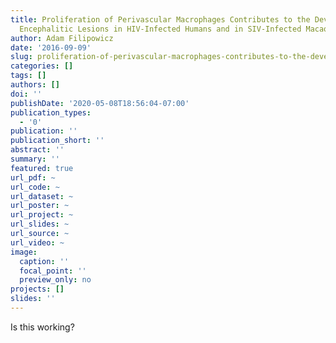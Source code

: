 ```yaml
---
title: Proliferation of Perivascular Macrophages Contributes to the Development of
  Encephalitic Lesions in HIV-Infected Humans and in SIV-Infected Macaques
author: Adam Filipowicz
date: '2016-09-09'
slug: proliferation-of-perivascular-macrophages-contributes-to-the-development-of-encephalitic-lesions-in-hiv-infected-humans-and-in-siv-infected-macaques
categories: []
tags: []
authors: []
doi: ''
publishDate: '2020-05-08T18:56:04-07:00'
publication_types:
  - '0'
publication: ''
publication_short: ''
abstract: ''
summary: ''
featured: true
url_pdf: ~
url_code: ~
url_dataset: ~
url_poster: ~
url_project: ~
url_slides: ~
url_source: ~
url_video: ~
image:
  caption: ''
  focal_point: ''
  preview_only: no
projects: []
slides: ''
---
```


Is this working?
